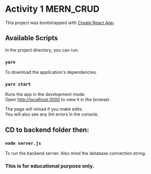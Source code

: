 # Activity 1 MERN_CRUD

This project was bootstrapped with [Create React App](https://github.com/facebook/create-react-app).

## Available Scripts

In the project directory, you can run:

### `yarn`

To download the application's dependencies.

### `yarn start`

Runs the app in the development mode.\
Open [http://localhost:3000](http://localhost:3000) to view it in the browser.

The page will reload if you make edits.\
You will also see any lint errors in the console.

## CD to backend folder then:

### `node server.js`

To run the backend server. Also mind the database connection string.

### This is for educational purpose only.
